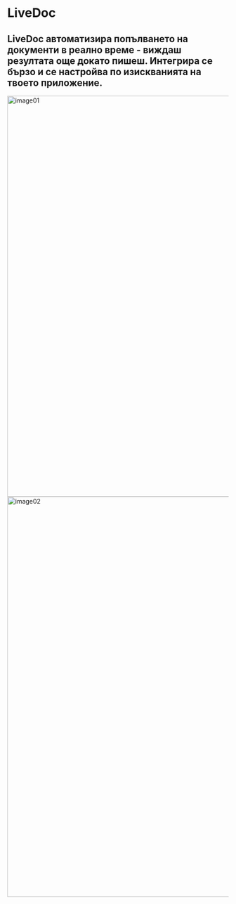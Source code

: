 # LiveDoc

## LiveDoc автоматизира попълването на документи в реално време - виждаш резултата още докато пишеш. Интегрира се бързо и се настройва по изискванията на твоето приложение.

<img width="1905" height="913" alt="image01" src="https://github.com/user-attachments/assets/520d1a65-da8c-45e4-a9a8-959b76cf0279" />
<img width="1906" height="912" alt="image02" src="https://github.com/user-attachments/assets/23d84e99-1898-480d-95e7-7a645801c05e" />
